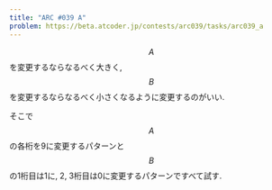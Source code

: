```yaml
---
title: "ARC #039 A"
problem: https://beta.atcoder.jp/contests/arc039/tasks/arc039_a
---
```

$$ A $$ を変更するならなるべく大きく, $$ B $$ を変更するならなるべく小さくなるように変更するのがいい.

そこで $$ A $$ の各桁を9に変更するパターンと $$ B $$ の1桁目は1に, 2, 3桁目は0に変更するパターンですべて試す.
